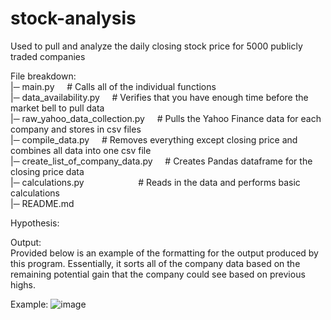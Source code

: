 # stock-analysis
Used to pull and analyze the daily closing stock price for 5000 publicly traded companies

File breakdown: <br />
|─ main.py                        &nbsp;&nbsp;&nbsp;&nbsp;# Calls all of the individual functions <br />
|─ data_availability.py           &nbsp;&nbsp;&nbsp;&nbsp;# Verifies that you have enough time before the market bell to pull data <br />
|─ raw_yahoo_data_collection.py   &nbsp;&nbsp;&nbsp;&nbsp;# Pulls the Yahoo Finance data for each company and stores in csv files <br />
|─ compile_data.py                &nbsp;&nbsp;&nbsp;&nbsp;# Removes everything except closing price and combines all data into one csv file <br />
|─ create_list_of_company_data.py &nbsp;&nbsp;&nbsp;&nbsp;# Creates Pandas dataframe for the closing price data <br />
|─ calculations.py                &nbsp;&nbsp;&nbsp;&nbsp; &nbsp;&nbsp;&nbsp;&nbsp; &nbsp;&nbsp;&nbsp;&nbsp; &nbsp;&nbsp;&nbsp;&nbsp; &nbsp;# Reads in the data and performs basic calculations <br />
|─ README.md <br />

Hypothesis:<br />

Output:<br />
Provided below is an example of the formatting for the output produced by this program. Essentially, it sorts all of the company data based on the remaining potential gain that the company could see based on previous highs.

Example:
![image](https://user-images.githubusercontent.com/41634809/129383877-fb09169d-2921-483b-bd42-67840d503d9d.png)





